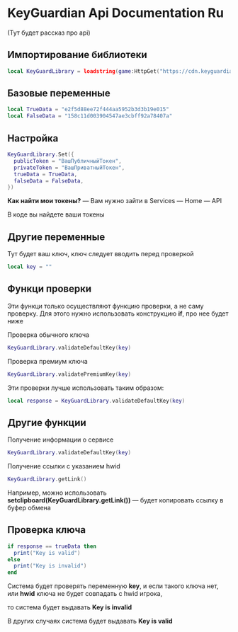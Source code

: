 # KeyGuardian Api Documentation Ru

(Тут будет рассказ про api)

## Импортирование библиотеки

```lua
local KeyGuardLibrary = loadstring(game:HttpGet("https://cdn.keyguardian.org/library/v1.0.0.lua"))
```

## Базовые переменные

```lua
local TrueData = "e2f5d88ee72f444aa5952b3d3b19e015"
local FalseData = "158c11d003904547ae3cbff92a78407a"
```

## Настройка

```lua
KeyGuardLibrary.Set({
  publicToken = "ВашПубличныйТокен",
  privateToken = "ВашПриватныйТокен",
  trueData = TrueData,
  falseData = FalseData,
})
```

**Как найти мои токены?** —
Вам нужно зайти в Services — Home — API

В коде вы найдете ваши токены

## Другие переменные
Тут будет ваш ключ, ключ следует вводить перед проверкой

```lua
local key = ""
```

## Функци проверки
Эти функци только осуществляют функцию проверки, а не саму проверку.
Для этого нужно использовать конструкцию **if**, про нее будет ниже

Проверка обычного ключа
```lua
KeyGuardLibrary.validateDefaultKey(key)
```

Проверка премиум ключа
```lua
KeyGuardLibrary.validatePremiumKey(key)
```

Эти проверки лучше использовать таким образом:
```lua
local response = KeyGuardLibrary.validateDefaultKey(key)
```
## Другие функции
Получение информации о сервисе
```lua
KeyGuardLibrary.validateDefaultKey(key)
```

Получение ссылки с указанием hwid
```lua
KeyGuardLibrary.getLink()
```
Например, можно использовать **setclipboard(KeyGuardLibrary.getLink())** — будет копировать ссылку в буфер обмена

## Проверка ключа
```lua
if response == trueData then
  print("Key is valid")
else
  print("Key is invalid")
end
```

Система будет проверять переменную **key**, и если такого ключа нет, или **hwid** ключа не будет совпадать с hwid игрока,

то система будет выдавать **Key is invalid**

В других случаях система будет выдавать **Key is valid**
